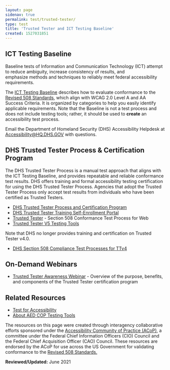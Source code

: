```yaml
---
layout: page
sidenav: true
permalink: test/trusted-tester/
type: test
title: 'Trusted Tester and ICT Testing Baseline'
created: 1527031851
---
```


## ICT Testing Baseline

Baseline tests&nbsp;of Information and Communication Technology (ICT) attempt to reduce ambiguity, increase consistency of results, and emphasize&nbsp;methods and techniques to reliably meet federal accessibility requirements.

The&nbsp;[ICT Testing Baseline][1] describes how to evaluate conformance to the [Revised 508 Standards][2], which align with WCAG 2.0 Level A and AA Success Criteria. It is organized by categories to help you easily identify applicable requirements. Note that the Baseline is not a test process and does not include testing tools; rather, it should be used to **create** an accessibility test process.

Email the Department of Homeland Security (DHS) Accessibility Helpdesk at <Accessibility@HQ.DHS.GOV> with questions.

## DHS Trusted Tester Process & Certification Program

The DHS Trusted Tester Process is a manual test approach that aligns with the ICT Testing Baseline, and provides repeatable and reliable conformance test results. DHS offers training and formal accessibility testing certification for using the DHS Trusted Tester Process. Agencies that adopt the Trusted Tester Process only accept test results from individuals who have been certified as Trusted Testers.

  * [DHS Trusted Tester Process and Certification Program][3]
  * [DHS Trusted Tester Training Self-Enrollment Portal][11]
  * [Trusted Tester][4] - Section 508 Conformance Test Process for Web
  * [Trusted Tester V5 Testing Tools][5]

Note that DHS no longer provides training and certification on Trusted Tester v4.0.

   * [DHS Section 508 Compliance Test Processes for TTv4][6]
   
## On-Demand Webinars

   * [Trusted Tester Awareness Webinar][10] - Overview of the purpose, benefits, and components of the Trusted Tester certification program

## Related Resources

  * [Test for Accessibility][7]
  * [About AED COP Testing Tools][8]

The resources on this page were created through interagency collaborative efforts sponsored under the  [Accessibility Community of Practice (ACoP)][9], a committee under the Federal Chief Information Officers (CIO) Council and the Federal Chief Acquisition Officer (CAO) Council. These resources are endorsed by the ACoP for use across the US Government for validating conformance to the [Revised 508 Standards.][2]

**Reviewed/Updated:** June 2021

 [1]: https://ictbaseline.access-board.gov/
 [2]: https://www.access-board.gov/guidelines-and-standards/communications-and-it/about-the-ict-refresh/final-rule/text-of-the-standards-and-guidelines
 [3]: https://www.dhs.gov/508-testing
 [4]: https://section508coordinators.github.io/TrustedTester/
 [5]: https://www.dhs.gov/news/2018/07/13/trusted-tester-v5-testing-tools
 [6]: https://www.dhs.gov/compliance-test-processes
 [7]: {{site.baseurl}}/test
 [8]: {{site.baseurl}}/test/about-testing-tools
 [9]: https://www.cio.gov/about/members-and-leadership/accessibility-cop/
 [10]: https://assets.section508.gov/files/Trusted%20Tester%20Awareness%20Webinar_0.pptx
 [11]: https://training.section508testing.net/